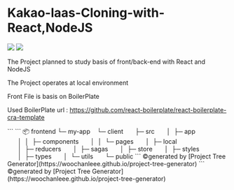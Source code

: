 # Kakao-laas-Cloning-with-React,NodeJS
<img src="https://img.shields.io/badge/React-61DAFB?style=for-the-badge&logo=React&logoColor=white"> <img src="https://img.shields.io/badge/NodeJs-339933?style=for-the-badge&logo=NodeJs&logoColor=white">

The Project planned to study basis of front/back-end with React and NodeJS 



The Project operates at local environment

Front File is basis on BoilerPlate 

Used BoilerPlate url : https://github.com/react-boilerplate/react-boilerplate-cra-template 

<Front Folder structure> 
```
```
📦 frontend
└─ my-app
   └─ client
      ├─ src
      │  ├─ app
      │  │  ├─ components
      │  │  └─ pages
      │  ├─ local
      │  ├─ reducers
      │  ├─ sagas
      │  ├─ store
      │  ├─ styles
      │  ├─ types
      │  └─ utils
      └─ public
```
©generated by [Project Tree Generator](https://woochanleee.github.io/project-tree-generator)
```
©generated by [Project Tree Generator](https://woochanleee.github.io/project-tree-generator)
<Server Folder structure>
